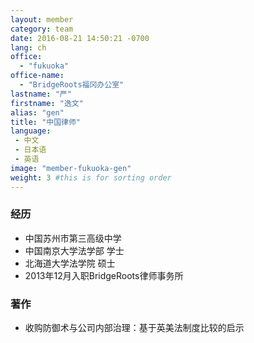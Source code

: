 ```yaml
---
layout: member
category: team
date: 2016-08-21 14:50:21 -0700
lang: ch
office:
  - "fukuoka"
office-name:
  - "BridgeRoots福冈办公室"
lastname: "严"
firstname: "逸文"
alias: "gen"
title: "中国律师"
language:
 - 中文
 - 日本语
 - 英语
image: "member-fukuoka-gen"
weight: 3 #this is for sorting order
---
```


### 经历
- 中国苏州市第三高级中学
- 中国南京大学法学部 学士
- 北海道大学法学院 硕士  
- 2013年12月入职BridgeRoots律师事务所

### 著作
- 收购防御术与公司内部治理：基于英美法制度比较的启示
